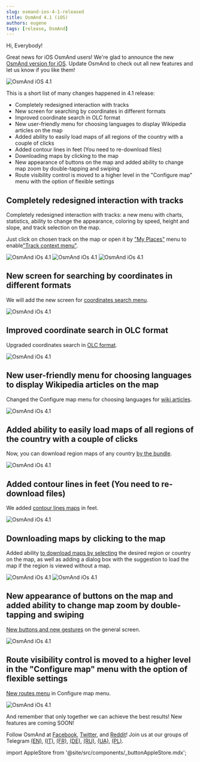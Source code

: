```yaml
---
slug: osmand-ios-4-1-released
title: OsmAnd 4.1 (iOS)
authors: eugene
tags: [release, OsmAnd]
---
```


Hi, Everybody!

Great news for iOS OsmAnd users! We're glad to announce the new [OsmAnd version for iOS](https://itunes.apple.com/us/app/osmand-maps-travel-navigate/id934850257). Update OsmAnd to check out all new features and let us know if you like them!

![OsmAnd iOS 4.1](./banner.png)

<!--truncate-->


This is a short list of many changes happened in 4.1 release:


- Completely redesigned interaction with tracks
- New screen for searching by coordinates in different formats
- Improved coordinate search in OLC format
- New user-friendly menu for choosing languages to display Wikipedia articles on the map
- Added ability to easily load maps of all regions of the country with a couple of clicks
- Added contour lines in feet (You need to re-download files)
- Downloading maps by clicking to the map
- New appearance of buttons on the map and added ability to change map zoom by double-tapping and swiping
- Route visibility control is moved to a higher level in the "Configure map" menu with the option of flexible settings


## Completely redesigned interaction with tracks

Completely redesigned interaction with tracks: a new menu with charts, statistics, ability to change the appearance, coloring by speed, height and slope, and track selection on the map.

Just click on chosen track on the map or open it by <a href="https://docs.osmand.net/en/main@latest/osmand/personal/myplaces">"My Places"</a> menu to enable<a href="https://docs.osmand.net/en/main@latest/osmand/map/track-context-menu">"Track context menu"</a>.

![OsmAnd iOs 4.1](./tracks.png) ![OsmAnd iOs 4.1](./tracks_1.png) ![OsmAnd iOs 4.1](./tracks_2.png) 


## New screen for searching by coordinates in different formats

We will add the new screen for <a href="https://docs.osmand.net/en/main@latest/osmand/search/search-address#coordinates-search">coordinates search menu</a>.

![OsmAnd iOs 4.1](./coordinates.png)


## Improved coordinate search in OLC format

Upgraded coordinates search in <a href="https://docs.osmand.net/en/main@latest/osmand/search/search-address#coordinates-search">OLC format</a>.

![OsmAnd iOs 4.1](./olc.png)


## New user-friendly menu for choosing languages to display Wikipedia articles on the map

Changed the Configure map menu for choosing languages for <a href="https://docs.osmand.net/en/main@latest/osmand/plugins/wikipedia">wiki articles</a>.

![OsmAnd iOs 4.1](./wiki.png)


## Added ability to easily load maps of all regions of the country with a couple of clicks

Now, you can download region maps of any country <a href="https://docs.osmand.net/en/main@latest/osmand/start-with/download-maps">by the bundle</a>.

![OsmAnd iOs 4.1](./download.png)


## Added contour lines in feet (You need to re-download files)

We added <a href="https://docs.osmand.net/en/main@latest/osmand/plugins/contour-lines">contour lines maps</a> in feet.

![OsmAnd iOs 4.1](./srtm.png)


## Downloading maps by clicking to the map

Added ability <a href="https://docs.osmand.net/en/main@latest/osmand/start-with/download-maps#download--manage---world-map">to download maps by selecting</a> the desired region or country on the map, as well as adding a dialog box with the suggestion to load the map if the region is viewed without a map.

![OsmAnd iOs 4.1](./map.png) ![OsmAnd iOs 4.1](./map_1.png)


## New appearance of buttons on the map and added ability to change map zoom by double-tapping and swiping

<a href="https://docs.osmand.net/en/main@latest/osmand/map/interact-with-map">New buttons and new gestures</a> on the general screen.

![OsmAnd iOs 4.1](./buttons.png)


## Route visibility control is moved to a higher level in the "Configure map" menu with the option of flexible settings

<a href="https://docs.osmand.net/en/main@latest/osmand/map/vector-maps#routes">New routes menu</a> in Configure map menu.

![OsmAnd iOs 4.1](./routes.png)

And remember that only together we can achieve the best results! 
New features are coming SOON!



Follow OsmAnd at <a href="https://www.facebook.com/osmandapp/">Facebook</a>, <a href="https://www.twitter.com/osmandapp/">Twitter</a>, and <a href="https://www.reddit.com/r/OsmAnd/">Reddit</a>! Join us at our groups of Telegram <a href="https://t.me/OsmAndMaps">(EN)</a>, <a href="https://t.me/itosmand">(IT)</a>,  <a href="https://t.me/frosmand">(FR)</a>, <a href="https://t.me/deosmand">(DE)</a>, <a href="https://t.me/ruosmand">(RU)</a>, <a href="https://t.me/uaosmand">(UA)</a>, <a href="https://t.me/osmand_pl">(PL)</a>.

import AppleStore from '@site/src/components/_buttonAppleStore.mdx';

<AppleStore/>